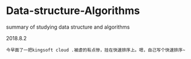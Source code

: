 # Data-structure-Algorithms
summary of studying data structure and algorithms

2018.8.2

    今早面了一把kingsoft cloud .被虐的有点惨，挂在快速排序上。嗯，自己写个快速排序~